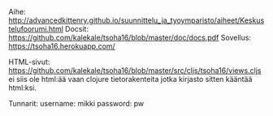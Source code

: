 Aihe: http://advancedkittenry.github.io/suunnittelu_ja_tyoymparisto/aiheet/Keskustelufoorumi.html
Docsit: https://github.com/kalekale/tsoha16/blob/master/doc/docs.pdf
Sovellus: https://tsoha16.herokuapp.com/

HTML-sivut: https://github.com/kalekale/tsoha16/blob/master/src/cljs/tsoha16/views.cljs ei siis ole html:ää vaan clojure tietorakenteita jotka kirjasto sitten kääntää html:ksi.

Tunnarit: username: mikki   password: pw
